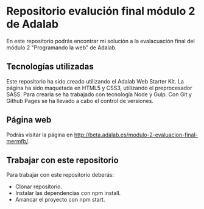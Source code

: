 # Repositorio evalución final módulo 2 de Adalab

En este repositorio podrás encontrar mi solución a la evalacuación final del módulo 2 "Programando la web" de Adalab.

## Tecnologías utilizadas

Este repositorio ha sido creado utilizando el Adalab Web Starter Kit. La página ha sido maquetada en HTML5 y CSS3, utilizando el preprocesador SASS. Para crearla se ha trabajado con tecnología Node y Gulp. Con Git y Github Pages se ha llevado a cabo el control de versiones.

## Página web

Podrás visitar la página en http://beta.adalab.es/modulo-2-evaluacion-final-mermfb/. 

## Trabajar con este repositorio

Para trabajar con este repositorio deberás:

- Clonar repositorio.
- Instalar las dependencias con npm install.
- Arrancar el proyecto con npm start.




